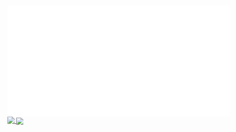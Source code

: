 
<div align="center">
 
 <br>
 <a href="./header.svg">
  <img align="center" src="header.svg" alt="Click to see the source">
 </a>
 <br>
</div>
<a href="https://github.com/boraxpr">
  <img align="top" src="https://github-readme-stats-rngvaw91h-boraxpr.vercel.app/api?username=boraxpr&show_icons=true&theme=tokyonight&include_all_commits=1" />
</a>
<a href="https://github.com/boraxpr">
  <img align="center" src="https://github-readme-stats-rngvaw91h-boraxpr.vercel.app/api/top-langs/?username=boraxpr&theme=gruvbox&langs_count=20&hide=QML,Jupyter%20Notebook,c%2B%2B,CMake,PowerShell,Makefile,Ruby&exclude_repo=BlackDesertTools,SeniorLibraryWebTest" />
</a>


<br>
<!---
brightest 
d5ffbc
8affbc
8affbc
25ddbc
25b9bc
darkest

639bff
005cff
-->
